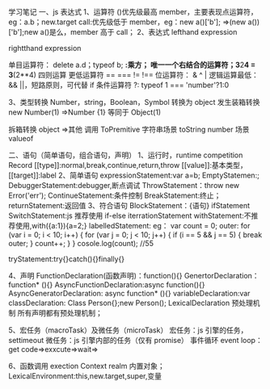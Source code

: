 学习笔记
一、js 表达式
1、运算符
()优先级最高
member，主要表现点运算符，eg：a.b；new.target
call:优先级低于 member，eg：new a()['b']; =>(new a())['b'];new a()是么，member 高于 call；
2、表达式
lefthand expression

rightthand expression

单目运算符：
delete a.d；typeof b;
**:乘方；
唯一一个右结合的运算符；3**2**4 = 3**(2\*\*4)
四则运算
更低运算符
== === != !==
位运算符：
& ^ |
逻辑运算最低： && ||，短路原则，可代替 if
条件运算符 ?: typeof 1 === 'number'?1:0

3、类型转换
Number，string，Boolean，Symbol 转换为 object 发生装箱转换
new Number(1) =>Number {1}
等同于 Object(1)

拆箱转换 object =>其他
调用 ToPremitive
字符串场景 toString
number 场景 valueof

二、语句（简单语句，组合语句，声明）
1、运行时，runtime
competition Record
[[type]]:normal,break,continue,return,throw
[[value]]:基本类型，
[[target]]:label
2、简单语句
expressionStatement:var a=b;
EmptyStatemen:;
DebuggerStatement:debugger,断点调试
ThrowStatement：throw new Error('err');
ContinueStatement:条件控制
BreakStatement:终止；
returnStatement:返回值
3、符合语句
BlockStatement：{语句}
ifStatement
SwitchStatement:js 推荐使用 if-else
iterrationStatement
withStatement:不推荐使用,with({a:1}){a=2;}
labelledStatement:
eg：
var count = 0;
outer:
for (var i = 0; i < 10; i++) {
for (var j = 0; j < 10; j++) {
if (i == 5 && j == 5) {
break outer;
}
count++;
}
}
cosole.log(count); //55

tryStatement:try{}catch(){}finally{}

4、声明
FunctionDeclaration(函数声明)：function(){}
GenertorDeclaration：function* (){}
AsyncFunctionDeclaration:async function(){}
AsyncGeneratorDeclaration: async function* (){}
variableDeclaration:var
classDeclaration: Class Person{};new Person();
LexicalDeclaration
预处理机制
所有声明都有预处理机制；

5、宏任务（macroTask）及微任务（microTask）
宏任务：js 引擎的任务，settimeout
微任务：js 引擎内部的任务（仅有 promise）
事件循环 event loop： get code=>exxcute=>wait=>

6、函数调用
exection Context
realm 内置对象；
LexicalEnvironment:this,new.target,super,变量
